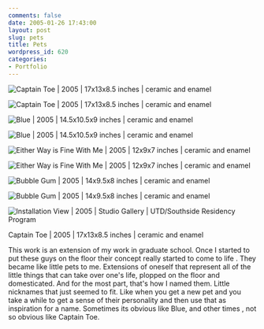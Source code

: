 ```yaml
---
comments: false
date: 2005-01-26 17:43:00
layout: post
slug: pets
title: Pets
wordpress_id: 620
categories:
- Portfolio
---
```


![Captain Toe | 2005 | 17x13x8.5 inches | ceramic and enamel](http://ryanfitzer.com/main/wp-content/uploads/2007/12/cp-front.jpg)

![Captain Toe | 2005 | 17x13x8.5 inches | ceramic and enamel](http://ryanfitzer.com/main/wp-content/uploads/2007/12/cp-back.jpg)

![Blue | 2005 | 14.5x10.5x9 inches | ceramic and enamel](http://ryanfitzer.com/main/wp-content/uploads/2007/12/blue-front.jpg)

![Blue | 2005 | 14.5x10.5x9 inches | ceramic and enamel](http://ryanfitzer.com/main/wp-content/uploads/2007/12/blue-back.jpg)

![Either Way is Fine With Me | 2005 | 12x9x7 inches | ceramic and enamel](http://ryanfitzer.com/main/wp-content/uploads/2007/12/ew-front.jpg)

![Either Way is Fine With Me | 2005 | 12x9x7 inches | ceramic and enamel](http://ryanfitzer.com/main/wp-content/uploads/2007/12/ew-back.jpg)

![Bubble Gum | 2005 | 14x9.5x8 inches | ceramic and enamel](http://ryanfitzer.com/main/wp-content/uploads/2007/12/bg-side.jpg)

![Bubble Gum | 2005 | 14x9.5x8 inches | ceramic and enamel](http://ryanfitzer.com/main/wp-content/uploads/2007/12/bg-top.jpg)

![Installation View | 2005 | Studio Gallery | UTD/Southside Residency Program](http://ryanfitzer.com/main/wp-content/uploads/2007/12/pets-install.jpg)

Captain Toe | 2005 | 17x13x8.5 inches | ceramic and enamel

This work is an extension of my work in graduate school. Once I started to put these guys on the floor their concept really started to come to life . They became like little pets to me. Extensions of oneself that represent all of the little things that can take over one's life, plopped on the floor and domesticated. And for the most part, that's how I named them. Little nicknames that just seemed to fit. Like when you get a new pet and you take a while to get a sense of their personality and then use that as inspiration for a name. Sometimes its obvious like Blue, and other times , not so obvious like Captain Toe.
